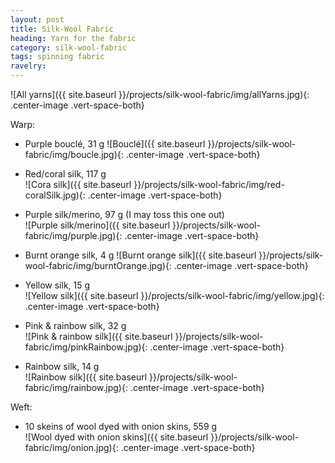 ```yaml
---
layout: post
title: Silk-Wool Fabric
heading: Yarn for the fabric
category: silk-wool-fabric
tags: spinning fabric
ravelry: 
---
```

![All yarns]({{ site.baseurl }}/projects/silk-wool-fabric/img/allYarns.jpg){: .center-image .vert-space-both}

Warp:

- Purple bouclé, 31 g
![Bouclé]({{ site.baseurl }}/projects/silk-wool-fabric/img/boucle.jpg){: .center-image .vert-space-both}

- Red/coral silk, 117 g  
![Cora silk]({{ site.baseurl }}/projects/silk-wool-fabric/img/red-coralSilk.jpg){: .center-image .vert-space-both}

- Purple silk/merino, 97 g (I may toss this one out)  
![Purple silk/merino]({{ site.baseurl }}/projects/silk-wool-fabric/img/purple.jpg){: .center-image .vert-space-both}

- Burnt orange silk, 4 g
![Burnt orange silk]({{ site.baseurl }}/projects/silk-wool-fabric/img/burntOrange.jpg){: .center-image .vert-space-both}

- Yellow silk, 15 g  
![Yellow silk]({{ site.baseurl }}/projects/silk-wool-fabric/img/yellow.jpg){: .center-image .vert-space-both}

- Pink & rainbow silk, 32 g  
![Pink & rainbow silk]({{ site.baseurl }}/projects/silk-wool-fabric/img/pinkRainbow.jpg){: .center-image .vert-space-both}

- Rainbow silk, 14 g  
![Rainbow silk]({{ site.baseurl }}/projects/silk-wool-fabric/img/rainbow.jpg){: .center-image .vert-space-both}

Weft:

- 10 skeins of wool dyed with onion skins, 559 g  
![Wool dyed with onion skins]({{ site.baseurl }}/projects/silk-wool-fabric/img/onion.jpg){: .center-image .vert-space-both}